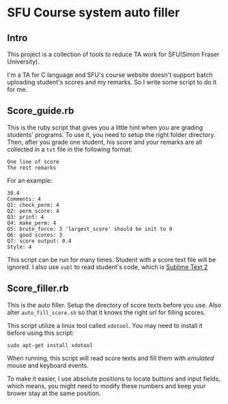 # SFU Course system auto filler

## Intro
This project is a collection of tools to reduce TA work for SFU(Simon Fraser University). 

I'm a TA for C language and SFU's course website doesn't support batch uploading student's scores and my remarks. So I write some script to do it for me. 

## Score_guide.rb
This is the ruby script that gives you a little hint when you are grading students' programs. To use it, you need to setup the right folder directory. Then, after you grade one student, his score and your remarks are all collected in a `txt` file in the following format:

    One line of score
    The rest remarks

For an example: 

    30.4
    Comments: 4
    Q1: check_perm: 4
    Q2: perm_score: 4
    Q3: print: 4
    Q4: make_perm: 4
    Q5: brute_force: 3 'largest_score' should be init to 0
    Q6: good scores: 3
    Q7: score output: 0.4
    Style: 4

This script can be run for many times. Student with a score text file will be ignored. I also use `subl` to read student's code, which is [Sublime Text 2](http://www.sublimetext.com/2)

## Score_filler.rb
This is the auto filler. Setup the directory of score texts before you use. Also alter `auto_fill_score.sh` so that it knows the right url for filling scores.

This script utilize a linux tool called `xdotool`. You may need to install it before using this script:

    sudo apt-get install xdotool

When running, this script will read score texts and fill them with *emulated* mouse and keyboard events. 

To make it easier, I use absolute positions to locate buttons and input fields, which means, you might need to modify these numbers and keep your brower stay at the same position. 